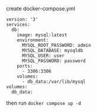 create docker-compose.yml

```
version: '3'
services:
  db:
    image: mysql:latest
    environment:
      MYSQL_ROOT_PASSWORD: admin
      MYSQL_DATABASE: mysqldb
      MYSQL_USER: user
      MYSQL_PASSWORD: password
    ports:
      - 3306:3306
    volumes:
      - db_data:/var/lib/mysql
volumes:
  db_data:
```

then run `docker compose up -d`

